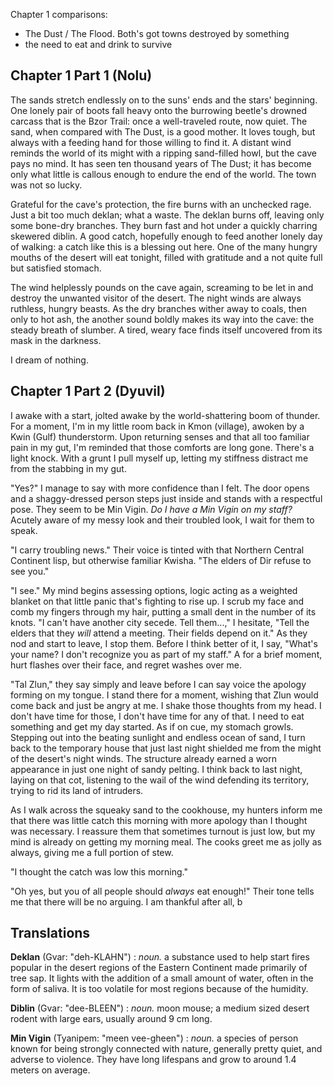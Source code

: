 
Chapter 1 comparisons:
- The Dust / The Flood. Both's got towns destroyed by something
- the need to eat and drink to survive
## Chapter 1 Part 1 (Nolu)

The sands stretch endlessly on to the suns' ends and the stars' beginning. One lonely pair of boots fall heavy onto the burrowing beetle's drowned carcass that is the Bzor Trail: once a well-traveled route, now quiet. The sand, when compared with The Dust, is a good mother. It loves tough, but always with a feeding hand for those willing to find it. A distant wind reminds the world of its might with a ripping sand-filled howl, but the cave pays no mind. It has seen ten thousand years of The Dust; it has become only what little is callous enough to endure the end of the world. The town was not so lucky.

Grateful for the cave's protection, the fire burns with an unchecked rage. Just a bit too much deklan; what a waste. The deklan burns off, leaving only some bone-dry branches. They burn fast and hot under a quickly charring skewered diblin. A good catch, hopefully enough to feed another lonely day of walking: a catch like this is a blessing out here. One of the many hungry mouths of the desert will eat tonight, filled with gratitude and a not quite full but satisfied stomach.

The wind helplessly pounds on the cave again, screaming to be let in and destroy the unwanted visitor of the desert. The night winds are always ruthless, hungry beasts. As the dry branches wither away to coals, then only to hot ash, the another sound boldly makes its way into the cave: the steady breath of slumber. A tired, weary face finds itself uncovered from its mask in the darkness.

I dream of nothing.

## Chapter 1 Part 2 (Dyuvil)

I awake with a start, jolted awake by the world-shattering boom of thunder. For a moment, I'm in my little room back in Kmon (village), awoken by a Kwin (Gulf) thunderstorm. Upon returning senses and that all too familiar pain in my gut, I'm reminded that those comforts are long gone. There's a light knock. With a grunt I pull myself up, letting my stiffness distract me from the stabbing in my gut.

"Yes?" I manage to say with more confidence than I felt. The door opens and a shaggy-dressed person steps just inside and stands with a respectful pose. They seem to be Min Vigin. *Do I have a Min Vigin on my staff?* Acutely aware of my messy look and their troubled look, I wait for them to speak.

"I carry troubling news." Their voice is tinted with that Northern Central Continent lisp, but otherwise familiar Kwisha. "The elders of Dir refuse to see you."

"I see." My mind begins assessing options, logic acting as a weighted blanket on that little panic that's fighting to rise up. I scrub my face and comb my fingers through my hair, putting a small dent in the number of its knots. "I can't have another city secede. Tell them...," I hesitate, "Tell the elders that they *will* attend a meeting. Their fields depend on it." As they nod and start to leave, I stop them. Before I think better of it, I say, "What's your name? I don't recognize you as part of my staff." A for a brief moment, hurt flashes over their face, and regret washes over me.

"Tal Zlun," they say simply and leave before I can say voice the apology forming on my tongue. I stand there for a moment, wishing that Zlun would come back and just be angry at me. I shake those thoughts from my head. I don't have time for those, I don't have time for any of that. I need to eat something and get my day started. As if on cue, my stomach growls. Stepping out into the beating sunlight and endless ocean of sand, I turn back to the temporary house that just last night shielded me from the might of the desert's night winds. The structure already earned a worn appearance in just one night of sandy pelting. I think back to last night, laying on that cot, listening to the wail of the wind defending its territory, trying to rid its land of intruders.

As I walk across the squeaky sand to the cookhouse, my hunters inform me that there was little catch this morning with more apology than I thought was necessary. I reassure them that sometimes turnout is just low, but my mind is already on getting my morning meal. The cooks greet me as jolly as always, giving me a full portion of stew.

"I thought the catch was low this morning."

"Oh yes, but you of all people should *always* eat enough!" Their tone tells me that there will be no arguing. I am thankful after all, b



## Translations

**Deklan** (Gvar: "deh-KLAHN") : *noun.* a substance used to help start fires popular in the desert regions of the Eastern Continent made primarily of tree sap. It lights with the addition of a small amount of water, often in the form of saliva. It is too volatile for most regions because of the humidity.

**Diblin** (Gvar: "dee-BLEEN") : *noun.* moon mouse; a medium sized desert rodent with large ears, usually around 9 cm long.

**Min Vigin** (Tyanipem: "meen vee-gheen") : *noun.* a species of person known for being strongly connected with nature, generally pretty quiet, and adverse to violence. They have long lifespans and grow to around 1.4 meters on average.
